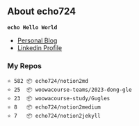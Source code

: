 ## About echo724

<code>**echo Hello World**</code>

- [Personal Blog](https://medium.com/echo-devblog)
- [Linkedin Profile](https://www.linkedin.com/in/eunchan-cho-382001184)

### My Repos
```
⭐️ 582 📦 echo724/notion2md
⭐️ 25  📦 woowacourse-teams/2023-dong-gle
⭐️ 23  📦 woowacourse-study/Gugles
⭐️ 8   📦 echo724/notion2medium
⭐️ 7   📦 echo724/notion2jekyll
```
